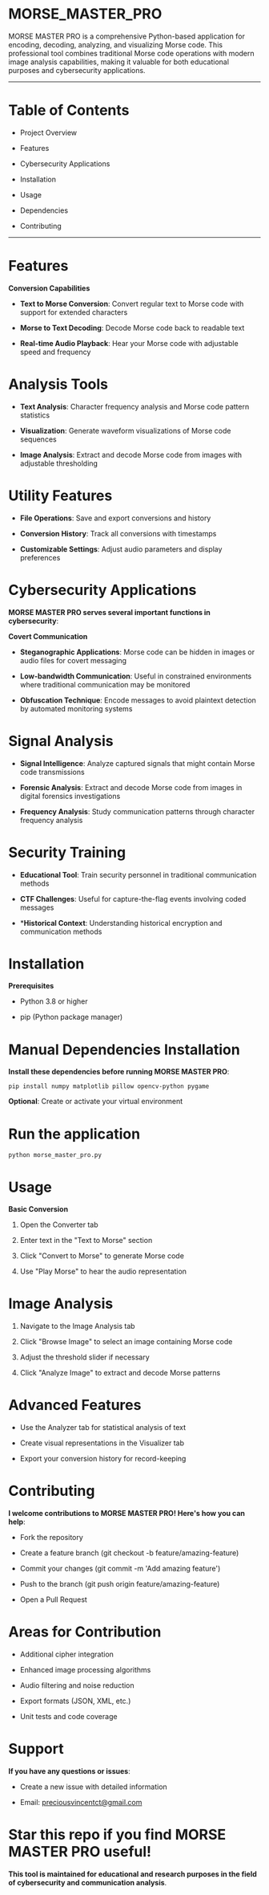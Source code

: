 # MORSE_MASTER_PRO


MORSE MASTER PRO is a comprehensive Python-based application for encoding, decoding, analyzing, and visualizing Morse code. This professional tool combines traditional Morse code operations with modern image analysis capabilities, making it valuable for both educational purposes and cybersecurity applications.


---

# Table of Contents

- Project Overview

- Features

- Cybersecurity Applications

- Installation

- Usage

- Dependencies

- Contributing

---

# Features

**Conversion Capabilities**

- **Text to Morse Conversion**: Convert regular text to Morse code with support for extended characters

- **Morse to Text Decoding**: Decode Morse code back to readable text

- **Real-time Audio Playback**: Hear your Morse code with adjustable speed and frequency


# Analysis Tools

- **Text Analysis**: Character frequency analysis and Morse code pattern statistics

- **Visualization**: Generate waveform visualizations of Morse code sequences

- **Image Analysis**: Extract and decode Morse code from images with adjustable thresholding


# Utility Features

- **File Operations**: Save and export conversions and history

- **Conversion History**: Track all conversions with timestamps

- **Customizable Settings**: Adjust audio parameters and display preferences


# Cybersecurity Applications

**MORSE MASTER PRO serves several important functions in cybersecurity**:


**Covert Communication**

- **Steganographic Applications**: Morse code can be hidden in images or audio files for covert messaging

- **Low-bandwidth Communication**: Useful in constrained environments where traditional communication may be monitored

- **Obfuscation Technique**: Encode messages to avoid plaintext detection by automated monitoring systems



# Signal Analysis

- **Signal Intelligence**: Analyze captured signals that might contain Morse code transmissions

- **Forensic Analysis**: Extract and decode Morse code from images in digital forensics investigations

- **Frequency Analysis**: Study communication patterns through character frequency analysis


# Security Training

- **Educational Tool**: Train security personnel in traditional communication methods

- **CTF Challenges**: Useful for capture-the-flag events involving coded messages

- ***Historical Context**: Understanding historical encryption and communication methods


# Installation


**Prerequisites**


- Python 3.8 or higher

- pip (Python package manager)


# Manual Dependencies Installation

**Install these dependencies before running MORSE MASTER PRO**:

    pip install numpy matplotlib pillow opencv-python pygame

**Optional**: Create or activate your virtual environment


# Run the application

    python morse_master_pro.py



# Usage


**Basic Conversion**

1. Open the Converter tab

2. Enter text in the "Text to Morse" section

3. Click "Convert to Morse" to generate Morse code

4. Use "Play Morse" to hear the audio representation


# Image Analysis

1. Navigate to the Image Analysis tab

2. Click "Browse Image" to select an image containing Morse code

3. Adjust the threshold slider if necessary

4. Click "Analyze Image" to extract and decode Morse patterns


# Advanced Features

- Use the Analyzer tab for statistical analysis of text

- Create visual representations in the Visualizer tab

- Export your conversion history for record-keeping


# Contributing

 **I welcome contributions to MORSE MASTER PRO! Here's how you can help**:

- Fork the repository

- Create a feature branch (git checkout -b feature/amazing-feature)

- Commit your changes (git commit -m 'Add amazing feature')

- Push to the branch (git push origin feature/amazing-feature)

- Open a Pull Request

# Areas for Contribution

- Additional cipher integration

- Enhanced image processing algorithms

- Audio filtering and noise reduction

- Export formats (JSON, XML, etc.)

- Unit tests and code coverage


# Support

**If you have any questions or issues**:

- Create a new issue with detailed information

- Email: preciousvincentct@gmail.com


 # Star this repo if you find MORSE MASTER PRO useful!

**This tool is maintained for educational and research purposes in the field of cybersecurity and communication analysis**.


